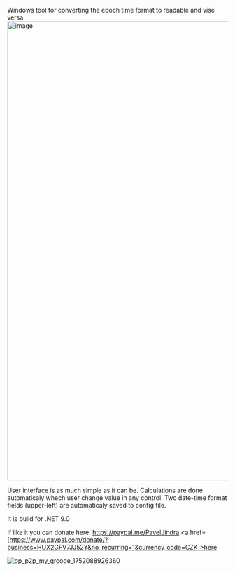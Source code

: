 

Windows tool for converting the epoch time format to readable and vise versa.
<img width="1438" height="1051" alt="image" src="https://github.com/user-attachments/assets/7c99aa0a-4c47-4cd8-bdd6-f91778920963" />

User interface is as much simple as it can be. Calculations are done automaticaly whech user change value in any control.
Two date-time format fields (upper-left) are automaticaly saved to config file.

It is build for .NET 9.0

If like it you can donate here: <a href=paypal.me/PavelJindra>https://paypal.me/PavelJindra</a>
<a href=[https://www.paypal.com/donate/?business=HUX2GFV7JJ52Y&no_recurring=1&currency_code=CZK]>here</a>

![pp_p2p_my_qrcode_1752088926360](https://github.com/user-attachments/assets/d7060487-f371-42cd-97b4-eceb534c91dd)
